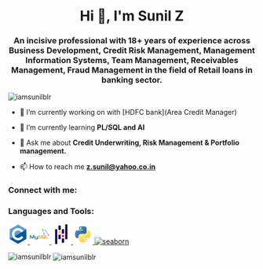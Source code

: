 <h1 align="center">Hi 👋, I'm Sunil Z</h1>
<h3 align="center">An incisive professional with 18+ years of experience across Business Development, Credit Risk Management, Management Information Systems, Team Management, Receivables Management, Fraud Management in the field of Retail loans in banking sector.</h3>

<p align="left"> <img src="https://komarev.com/ghpvc/?username=iamsunilblr&label=Profile%20views&color=0e75b6&style=flat" alt="iamsunilblr" /> </p>

- 🔭 I’m currently working on with [HDFC bank](Area Credit Manager)

- 🌱 I’m currently learning **PL/SQL and AI**

- 💬 Ask me about **Credit Underwriting, Risk Management & Portfolio management.**

- 📫 How to reach me **z.sunil@yahoo.co.in**

<h3 align="left">Connect with me:</h3>
<p align="left">
</p>

<h3 align="left">Languages and Tools:</h3>
<p align="left"> <a href="https://www.cprogramming.com/" target="_blank" rel="noreferrer"> <img src="https://raw.githubusercontent.com/devicons/devicon/master/icons/c/c-original.svg" alt="c" width="40" height="40"/> </a> <a href="https://www.mysql.com/" target="_blank" rel="noreferrer"> <img src="https://raw.githubusercontent.com/devicons/devicon/master/icons/mysql/mysql-original-wordmark.svg" alt="mysql" width="40" height="40"/> </a> <a href="https://pandas.pydata.org/" target="_blank" rel="noreferrer"> <img src="https://raw.githubusercontent.com/devicons/devicon/2ae2a900d2f041da66e950e4d48052658d850630/icons/pandas/pandas-original.svg" alt="pandas" width="40" height="40"/> </a> <a href="https://www.python.org" target="_blank" rel="noreferrer"> <img src="https://raw.githubusercontent.com/devicons/devicon/master/icons/python/python-original.svg" alt="python" width="40" height="40"/> </a> <a href="https://seaborn.pydata.org/" target="_blank" rel="noreferrer"> <img src="https://seaborn.pydata.org/_images/logo-mark-lightbg.svg" alt="seaborn" width="40" height="40"/> </a> </p>

<p><img align="left" src="https://github-readme-stats.vercel.app/api/top-langs?username=iamsunilblr&show_icons=true&locale=en&layout=compact" alt="iamsunilblr" /></p>

<p>&nbsp;<img align="center" src="https://github-readme-stats.vercel.app/api?username=iamsunilblr&show_icons=true&locale=en" alt="iamsunilblr" /></p>
